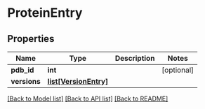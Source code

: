 # ProteinEntry

## Properties
Name | Type | Description | Notes
------------ | ------------- | ------------- | -------------
**pdb_id** | **int** |  | [optional] 
**versions** | [**list[VersionEntry]**](VersionEntry.md) |  | 

[[Back to Model list]](../README.md#documentation-for-models) [[Back to API list]](../README.md#documentation-for-api-endpoints) [[Back to README]](../README.md)

